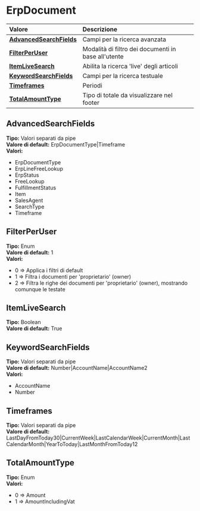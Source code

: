 # ErpDocument

| Valore | Descrizione |
| :--- | :--- |
| [**AdvancedSearchFields**](erpdocument.md#advancedsearchfields) | Campi per la ricerca avanzata |
| [**FilterPerUser**](erpdocument.md#filterperuser) | Modalità di filtro dei documenti in base all'utente |
| [**ItemLiveSearch**](erpdocument.md#itemlivesearch) | Abilita la ricerca 'live' degli articoli |
| [**KeywordSearchFields**](erpdocument.md#keywordsearchfields) | Campi per la ricerca testuale |
| [**Timeframes**](erpdocument.md#timeframes) | Periodi |
| [**TotalAmountType**](erpdocument.md#totalamounttype) | Tipo di totale da visualizzare nel footer |

## AdvancedSearchFields

**Tipo:** Valori separati da pipe  
**Valore di default:** ErpDocumentType\|Timeframe  
**Valori:**

* ErpDocumentType
* ErpLineFreeLookup
* ErpStatus
* FreeLookup
* FulfillmentStatus
* Item
* SalesAgent
* SearchType
* Timeframe

## FilterPerUser

**Tipo:** Enum  
**Valore di default:** 1  
**Valori:**

* 0 =&gt; Applica i filtri di default
* 1 =&gt; Filtra i documenti per 'proprietario' \(owner\)
* 2 =&gt; Filtra le righe dei documenti per 'proprietario' \(owner\), mostrando comunque le testate

## ItemLiveSearch

**Tipo:** Boolean  
**Valore di default:** True

## KeywordSearchFields

**Tipo:** Valori separati da pipe  
**Valore di default:** Number\|AccountName\|AccountName2  
**Valori:**

* AccountName
* Number

## Timeframes

**Tipo:** Valori separati da pipe  
**Valore di default:** LastDayFromToday30\|CurrentWeek\|LastCalendarWeek\|CurrentMonth\|LastCalendarMonth\|YearToToday\|LastMonthFromToday12

## TotalAmountType

**Tipo:** Enum  
**Valori:**

* 0 =&gt; Amount
* 1 =&gt; AmountIncludingVat

